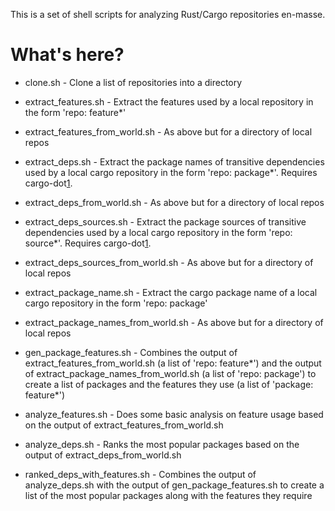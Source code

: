 This is a set of shell scripts for analyzing Rust/Cargo repositories
en-masse.

# What's here?

* clone.sh - Clone a list of repositories into a directory


* extract_features.sh - Extract the features used by a local
  repository in the form 'repo: feature*'
* extract_features_from_world.sh - As above but for a directory of
  local repos
* extract_deps.sh - Extract the package names of transitive
  dependencies used by a local cargo repository in the form 'repo:
  package*'. Requires cargo-dot[1].
* extract_deps_from_world.sh - As above but for a directory of local
  repos
* extract_deps_sources.sh - Extract the package sources of transitive
  dependencies used by a local cargo repository in the form 'repo:
  source*'. Requires cargo-dot[1].
* extract_deps_sources_from_world.sh - As above but for a directory
  of local repos
* extract_package_name.sh - Extract the cargo package name of a local
  cargo repository in the form 'repo: package'
* extract_package_names_from_world.sh - As above but for a directory
  of local repos


* gen_package_features.sh - Combines the output of
  extract_features_from_world.sh (a list of 'repo: feature*') and the
  output of extract_package_names_from_world.sh (a list of 'repo:
  package') to create a list of packages and the features they use (a
  list of 'package: feature*')


* analyze_features.sh - Does some basic analysis on feature usage
  based on the output of extract_features_from_world.sh
* analyze_deps.sh - Ranks the most popular packages based on the
  output of extract_deps_from_world.sh
* ranked_deps_with_features.sh - Combines the output of
  analyze_deps.sh with the output of gen_package_features.sh to create
  a list of the most popular packages along with the features they
  require


[1]: https://github.com/maxsnew/cargo-dot
